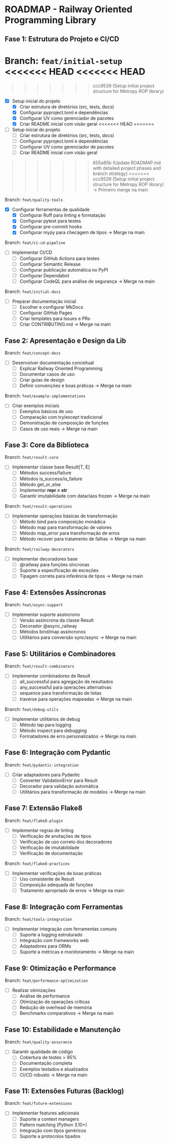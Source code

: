 # ROADMAP - Railway Oriented Programming Library

## Fase 1: Estrutura do Projeto e CI/CD
Branch: `feat/initial-setup`
<<<<<<< HEAD
<<<<<<< HEAD
=======
>>>>>>> ccc9539 (Setup initial project structure for Metropy ROP library)
- [x] Setup inicial do projeto
  - [x] Criar estrutura de diretórios (src, tests, docs)
  - [x] Configurar pyproject.toml e dependências
  - [x] Configurar UV como gerenciador de pacotes
  - [x] Criar README inicial com visão geral
<<<<<<< HEAD
=======
- [ ] Setup inicial do projeto
  - [ ] Criar estrutura de diretórios (src, tests, docs)
  - [ ] Configurar pyproject.toml e dependências
  - [ ] Configurar UV como gerenciador de pacotes
  - [ ] Criar README inicial com visão geral
>>>>>>> 655a85b (Update ROADMAP.md with detailed project phases and branch strategy)
=======
>>>>>>> ccc9539 (Setup initial project structure for Metropy ROP library)
→ Primeiro merge na main

Branch: `feat/quality-tools`
- [x] Configurar ferramentas de qualidade
  - [x] Configurar Ruff para linting e formatação
  - [x] Configurar pytest para testes
  - [x] Configurar pre-commit hooks
  - [x] Configurar mypy para checagem de tipos
→ Merge na main

Branch: `feat/ci-cd-pipeline`
- [ ] Implementar CI/CD
  - [ ] Configurar GitHub Actions para testes
  - [ ] Configurar Semantic Release
  - [ ] Configurar publicação automática no PyPI
  - [ ] Configurar Dependabot
  - [ ] Configurar CodeQL para análise de segurança
→ Merge na main

Branch: `feat/initial-docs`
- [ ] Preparar documentação inicial
  - [ ] Escolher e configurar MkDocs
  - [ ] Configurar GitHub Pages
  - [ ] Criar templates para Issues e PRs
  - [ ] Criar CONTRIBUTING.md
→ Merge na main

## Fase 2: Apresentação e Design da Lib
Branch: `feat/concept-docs`
- [ ] Desenvolver documentação conceitual
  - [ ] Explicar Railway Oriented Programming
  - [ ] Documentar casos de uso
  - [ ] Criar guias de design
  - [ ] Definir convenções e boas práticas
→ Merge na main

Branch: `feat/example-implementations`
- [ ] Criar exemplos iniciais
  - [ ] Exemplos básicos de uso
  - [ ] Comparação com try/except tradicional
  - [ ] Demonstração de composição de funções
  - [ ] Casos de uso reais
→ Merge na main

## Fase 3: Core da Biblioteca
Branch: `feat/result-core`
- [ ] Implementar classe base Result[T, E]
  - [ ] Métodos success/failure
  - [ ] Métodos is_success/is_failure
  - [ ] Método get_or_else
  - [ ] Implementar __repr__ e __str__
  - [ ] Garantir imutabilidade com dataclass frozen
→ Merge na main

Branch: `feat/result-operations`
- [ ] Implementar operações básicas de transformação
  - [ ] Método bind para composição monádica
  - [ ] Método map para transformação de valores
  - [ ] Método map_error para transformação de erros
  - [ ] Método recover para tratamento de falhas
→ Merge na main

Branch: `feat/railway-decorators`
- [ ] Implementar decoradores base
  - [ ] @railway para funções síncronas
  - [ ] Suporte a especificação de exceções
  - [ ] Tipagem correta para inferência de tipos
→ Merge na main

## Fase 4: Extensões Assíncronas
Branch: `feat/async-support`
- [ ] Implementar suporte assíncrono
  - [ ] Versão assíncrona da classe Result
  - [ ] Decorador @async_railway
  - [ ] Métodos bind/map assíncronos
  - [ ] Utilitários para conversão sync/async
→ Merge na main

## Fase 5: Utilitários e Combinadores
Branch: `feat/result-combinators`
- [ ] Implementar combinadores de Result
  - [ ] all_successful para agregação de resultados
  - [ ] any_successful para operações alternativas
  - [ ] sequence para transformação de listas
  - [ ] traverse para operações mapeadas
→ Merge na main

Branch: `feat/debug-utils`
- [ ] Implementar utilitários de debug
  - [ ] Método tap para logging
  - [ ] Método inspect para debugging
  - [ ] Formatadores de erro personalizados
→ Merge na main

## Fase 6: Integração com Pydantic
Branch: `feat/pydantic-integration`
- [ ] Criar adaptadores para Pydantic
  - [ ] Converter ValidationError para Result
  - [ ] Decorador para validação automática
  - [ ] Utilitários para transformação de modelos
→ Merge na main

## Fase 7: Extensão Flake8
Branch: `feat/flake8-plugin`
- [ ] Implementar regras de linting
  - [ ] Verificação de anotações de tipos
  - [ ] Verificação de uso correto dos decoradores
  - [ ] Verificação de imutabilidade
  - [ ] Verificação de documentação

Branch: `feat/flake8-practices`
- [ ] Implementar verificações de boas práticas
  - [ ] Uso consistente de Result
  - [ ] Composição adequada de funções
  - [ ] Tratamento apropriado de erros
→ Merge na main

## Fase 8: Integração com Ferramentas
Branch: `feat/tools-integration`
- [ ] Implementar integração com ferramentas comuns
  - [ ] Suporte a logging estruturado
  - [ ] Integração com frameworks web
  - [ ] Adaptadores para ORMs
  - [ ] Suporte a métricas e monitoramento
→ Merge na main

## Fase 9: Otimização e Performance
Branch: `feat/performance-optimization`
- [ ] Realizar otimizações
  - [ ] Análise de performance
  - [ ] Otimização de operações críticas
  - [ ] Redução de overhead de memória
  - [ ] Benchmarks comparativos
→ Merge na main

## Fase 10: Estabilidade e Manutenção
Branch: `feat/quality-assurance`
- [ ] Garantir qualidade de código
  - [ ] Cobertura de testes > 95%
  - [ ] Documentação completa
  - [ ] Exemplos testados e atualizados
  - [ ] CI/CD robusto
→ Merge na main

## Fase 11: Extensões Futuras (Backlog)
Branch: `feat/future-extensions`
- [ ] Implementar features adicionais
  - [ ] Suporte a context managers
  - [ ] Pattern matching (Python 3.10+)
  - [ ] Integração com tipos genéricos
  - [ ] Suporte a protocolos tipados

